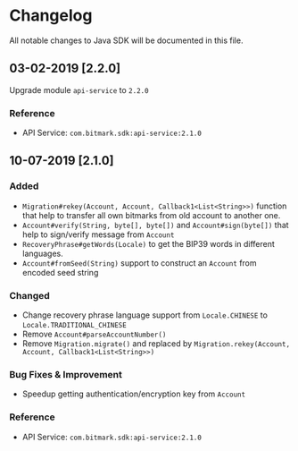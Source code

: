 # Changelog
All notable changes to Java SDK will be documented in this file.

## 03-02-2019 [2.2.0]
Upgrade module `api-service` to `2.2.0`

### Reference
- API Service: `com.bitmark.sdk:api-service:2.1.0`

## 10-07-2019 [2.1.0]
### Added
- `Migration#rekey(Account, Account, Callback1<List<String>>)` function that help to transfer all own bitmarks from old account to another one.
- `Account#verify(String, byte[], byte[])` and `Account#sign(byte[])` that help to sign/verify message from `Account`
- `RecoveryPhrase#getWords(Locale)` to get the BIP39 words in different languages.
- `Account#fromSeed(String)` support to construct an `Account` from encoded seed string

### Changed
- Change recovery phrase language support from `Locale.CHINESE` to `Locale.TRADITIONAL_CHINESE`
- Remove `Account#parseAccountNumber()`
- Remove `Migration.migrate()` and replaced by `Migration.rekey(Account, Account, Callback1<List<String>>)`

### Bug Fixes & Improvement
- Speedup getting authentication/encryption key from `Account`

### Reference
- API Service: `com.bitmark.sdk:api-service:2.1.0`